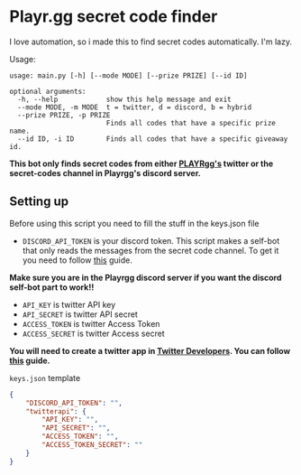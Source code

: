 # Playr.gg secret code finder
I love automation, so i made this to find secret codes automatically. I'm lazy.

Usage:
```
usage: main.py [-h] [--mode MODE] [--prize PRIZE] [--id ID]

optional arguments:
  -h, --help            show this help message and exit
  --mode MODE, -m MODE  t = twitter, d = discord, b = hybrid
  --prize PRIZE, -p PRIZE
                        Finds all codes that have a specific prize name.
  --id ID, -i ID        Finds all codes that have a specific giveaway id.
```

**This bot only finds secret codes from either [PLAYRgg's](https://twitter.com/PLAYRgg) twitter or the secret-codes channel in Playrgg's discord server.**

## Setting up

Before using this script you need to fill the stuff in the keys.json file

* `DISCORD_API_TOKEN` is your discord token. This script makes a self-bot that only reads the messages from the secret code channel. To get it you need to follow [this](https://www.youtube.com/watch?v=YEgFvgg7ZPI) guide.

**Make sure you are in the Playrgg discord server if you want the discord self-bot part to work!!**

* `API_KEY` is twitter API key
* `API_SECRET` is twitter API secret
* `ACCESS_TOKEN` is twitter Access Token
* `ACCESS_SECRET` is twitter Access secret

**You will need to create a twitter app in [Twitter Developers](https://developer.twitter.com/en). You can follow [this](https://www.youtube.com/watch?v=ltG9Jsk3oa8) guide.**

`keys.json` template
```json
{
    "DISCORD_API_TOKEN": "",
    "twitterapi": {
        "API_KEY": "",
        "API_SECRET": "",
        "ACCESS_TOKEN": "",
        "ACCESS_TOKEN_SECRET": ""
    }
}
```
